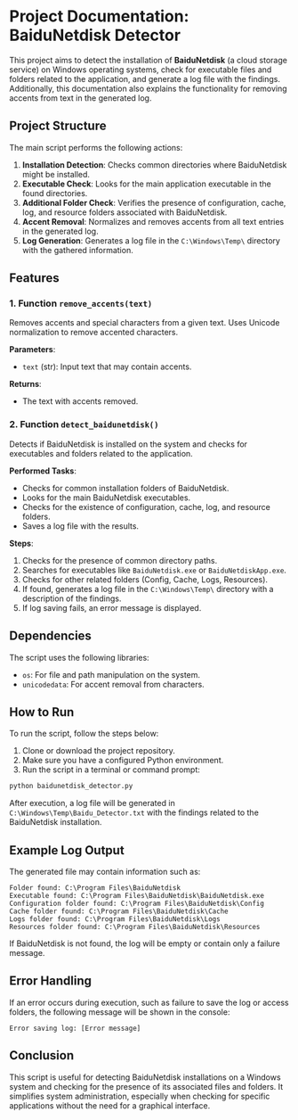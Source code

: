# Project Documentation: BaiduNetdisk Detector

This project aims to detect the installation of **BaiduNetdisk** (a cloud storage service) on Windows operating systems, check for executable files and folders related to the application, and generate a log file with the findings. Additionally, this documentation also explains the functionality for removing accents from text in the generated log.

## Project Structure

The main script performs the following actions:

1. **Installation Detection**: Checks common directories where BaiduNetdisk might be installed.
2. **Executable Check**: Looks for the main application executable in the found directories.
3. **Additional Folder Check**: Verifies the presence of configuration, cache, log, and resource folders associated with BaiduNetdisk.
4. **Accent Removal**: Normalizes and removes accents from all text entries in the generated log.
5. **Log Generation**: Generates a log file in the `C:\Windows\Temp\` directory with the gathered information.

## Features

### 1. Function `remove_accents(text)`
Removes accents and special characters from a given text. Uses Unicode normalization to remove accented characters.

**Parameters**:
- `text` (str): Input text that may contain accents.

**Returns**:
- The text with accents removed.

### 2. Function `detect_baidunetdisk()`
Detects if BaiduNetdisk is installed on the system and checks for executables and folders related to the application.

**Performed Tasks**:
- Checks for common installation folders of BaiduNetdisk.
- Looks for the main BaiduNetdisk executables.
- Checks for the existence of configuration, cache, log, and resource folders.
- Saves a log file with the results.

**Steps**:
1. Checks for the presence of common directory paths.
2. Searches for executables like `BaiduNetdisk.exe` or `BaiduNetdiskApp.exe`.
3. Checks for other related folders (Config, Cache, Logs, Resources).
4. If found, generates a log file in the `C:\Windows\Temp\` directory with a description of the findings.
5. If log saving fails, an error message is displayed.

## Dependencies

The script uses the following libraries:
- `os`: For file and path manipulation on the system.
- `unicodedata`: For accent removal from characters.

## How to Run

To run the script, follow the steps below:

1. Clone or download the project repository.
2. Make sure you have a configured Python environment.
3. Run the script in a terminal or command prompt:

```bash
python baidunetdisk_detector.py
```

After execution, a log file will be generated in `C:\Windows\Temp\Baidu_Detector.txt` with the findings related to the BaiduNetdisk installation.

## Example Log Output

The generated file may contain information such as:

```
Folder found: C:\Program Files\BaiduNetdisk
Executable found: C:\Program Files\BaiduNetdisk\BaiduNetdisk.exe
Configuration folder found: C:\Program Files\BaiduNetdisk\Config
Cache folder found: C:\Program Files\BaiduNetdisk\Cache
Logs folder found: C:\Program Files\BaiduNetdisk\Logs
Resources folder found: C:\Program Files\BaiduNetdisk\Resources
```

If BaiduNetdisk is not found, the log will be empty or contain only a failure message.

## Error Handling

If an error occurs during execution, such as failure to save the log or access folders, the following message will be shown in the console:

```
Error saving log: [Error message]
```

## Conclusion

This script is useful for detecting BaiduNetdisk installations on a Windows system and checking for the presence of its associated files and folders. It simplifies system administration, especially when checking for specific applications without the need for a graphical interface.
